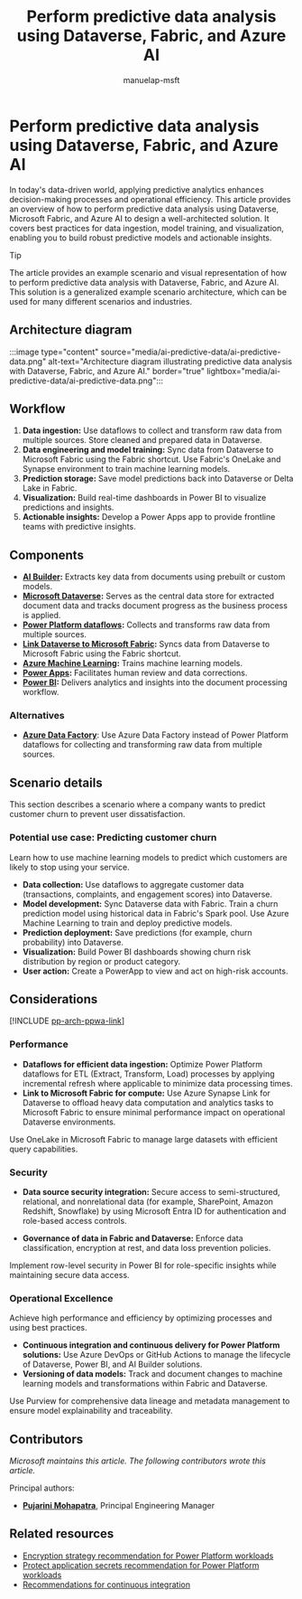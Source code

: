 ﻿---
title: Perform predictive data analysis using Dataverse, Fabric, and Azure AI
description: Learn how to perform predictive data analysis using Dataverse, Fabric, and Azure AI to enhance decision-making processes and operational efficiency.
#customer intent: As a Power Platform user, I want to learn how to perform predictive data analysis using Dataverse, Fabric, and Azure AI so that I can enhance decision-making processes.
author: manuelap-msft
ms.subservice: architecture-center
ms.topic: example-scenario
ms.date: 04/06/2025
ms.author: mapichle
ms.reviewer: pankajsharma2087
contributors:
  - manuelap-msft
ms.contributors:
  - pmohapatra
search.audienceType:
  - admin
  - flowmaker
ms.custom:
  - ai-gen-docs-bap
  - ai-gen-description
  - ai-seo-date:03/11/2025
---

# Perform predictive data analysis using Dataverse, Fabric, and Azure AI

In today's data-driven world, applying predictive analytics enhances decision-making processes and operational efficiency. This article provides an overview of how to perform predictive data analysis using Dataverse, Microsoft Fabric, and Azure AI to design a well-architected solution. It covers best practices for data ingestion, model training, and visualization, enabling you to build robust predictive models and actionable insights.

> [!TIP]
> The article provides an example scenario and visual representation of how to perform predictive data analysis with Dataverse, Fabric, and Azure AI. This solution is a generalized example scenario architecture, which can be used for many different scenarios and industries.


## Architecture diagram

:::image type="content" source="media/ai-predictive-data/ai-predictive-data.png" alt-text="Architecture diagram illustrating predictive data analysis with Dataverse, Fabric, and Azure AI." border="true" lightbox="media/ai-predictive-data/ai-predictive-data.png":::

## Workflow

1. **Data ingestion:** Use dataflows to collect and transform raw data from multiple sources. Store cleaned and prepared data in Dataverse.
1. **Data engineering and model training:** Sync data from Dataverse to Microsoft Fabric using the Fabric shortcut. Use Fabric's OneLake and Synapse environment to train machine learning models.
1. **Prediction storage:** Save model predictions back into Dataverse or Delta Lake in Fabric.
1. **Visualization:** Build real-time dashboards in Power BI to visualize predictions and insights.
1. **Actionable insights:** Develop a Power Apps app to provide frontline teams with predictive insights.

## Components

- **[AI Builder](/ai-builder/overview):** Extracts key data from documents using prebuilt or custom models.
- **[Microsoft Dataverse](/power-apps/maker/data-platform/):** Serves as the central data store for extracted document data and tracks document progress as the business process is applied.
- **[Power Platform dataflows](/power-query/dataflows/create-use):** Collects and transforms raw data from multiple sources.
- **[Link Dataverse to Microsoft Fabric](/power-apps/maker/data-platform/azure-synapse-link-view-in-fabric):** Syncs data from Dataverse to Microsoft Fabric using the Fabric shortcut.
- **[Azure Machine Learning](/azure/machine-learning/):** Trains machine learning models.
- **[Power Apps](/power-apps/):** Facilitates human review and data corrections.
- **[Power BI](/power-bi/):** Delivers analytics and insights into the document processing workflow.

### Alternatives

- **[Azure Data Factory](/azure/data-factory/)**: Use Azure Data Factory instead of Power Platform dataflows for collecting and transforming raw data from multiple sources.

## Scenario details

This section describes a scenario where a company wants to predict customer churn to prevent user dissatisfaction.

### Potential use case: Predicting customer churn

Learn how to use machine learning models to predict which customers are likely to stop using your service.

- **Data collection:** Use dataflows to aggregate customer data (transactions, complaints, and engagement scores) into Dataverse.
- **Model development:** Sync Dataverse data with Fabric. Train a churn prediction model using historical data in Fabric's Spark pool. Use Azure Machine Learning to train and deploy predictive models.
- **Prediction deployment:** Save predictions (for example, churn probability) into Dataverse.
- **Visualization:** Build Power BI dashboards showing churn risk distribution by region or product category.
- **User action:** Create a PowerApp to view and act on high-risk accounts.

## Considerations

[!INCLUDE [pp-arch-ppwa-link](../../includes/pp-arch-ppwa-link.md)]

### Performance

- **Dataflows for efficient data ingestion:** Optimize Power Platform dataflows for ETL (Extract, Transform, Load) processes by applying incremental refresh where applicable to minimize data processing times.
- **Link to Microsoft Fabric for compute:** Use Azure Synapse Link for Dataverse to offload heavy data computation and analytics tasks to Microsoft Fabric to ensure minimal performance impact on operational Dataverse environments.

Use OneLake in Microsoft Fabric to manage large datasets with efficient query capabilities.

### Security

- **Data source security integration:** Secure access to semi-structured, relational, and nonrelational data (for example, SharePoint, Amazon Redshift, Snowflake) by using Microsoft Entra ID for authentication and role-based access controls.

- **Governance of data in Fabric and Dataverse:** Enforce data classification, encryption at rest, and data loss prevention policies.

Implement row-level security in Power BI for role-specific insights while maintaining secure data access.

### Operational Excellence

Achieve high performance and efficiency by optimizing processes and using best practices.

- **Continuous integration and continuous delivery for Power Platform solutions:** Use Azure DevOps or GitHub Actions to manage the lifecycle of Dataverse, Power BI, and AI Builder solutions.
- **Versioning of data models:** Track and document changes to machine learning models and transformations within Fabric and Dataverse.

Use Purview for comprehensive data lineage and metadata management to ensure model explainability and traceability.

## Contributors

_Microsoft maintains this article. The following contributors wrote this article._

Principal authors:

- **[Pujarini Mohapatra](https://www.linkedin.com/in/biswapm/)**, Principal Engineering Manager

## Related resources

- [Encryption strategy recommendation for Power Platform workloads](/power-platform/well-architected/security/encryption#encryption-scenarios)
- [Protect application secrets recommendation for Power Platform workloads](/power-platform/well-architected/security/application-secrets#use-azure-key-vault-secrets)
- [Recommendations for continuous integration](/power-platform/well-architected/operational-excellence/release-engineering-continuous-integration)
